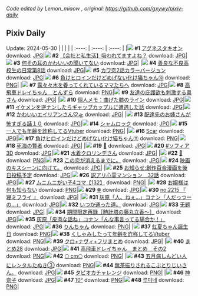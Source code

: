*Code edited by Lemon_miaow , original: https://github.com/gxywy/pixiv-daily*
## Pixiv Daily 
Update: 2024-05-30
|      |      |      |
| :----: | :----: | :----: |
|![](https://pximg.lemonmiaow.xyz/c/240x480/img-master/img/2024/05/28/00/16/54/119114038_p0_master1200.jpg) **#1** [アグネスタキオン](https://www.pixiv.net/artworks/119114038) download: [JPG](https://pximg.lemonmiaow.xyz/img-original/img/2024/05/28/00/16/54/119114038_p0.jpg)|![](https://pximg.lemonmiaow.xyz/c/240x480/img-master/img/2024/05/28/12/15/21/119124251_p0_master1200.jpg) **#2** [【会社と私生活】吸われてますよね？](https://www.pixiv.net/artworks/119124251) download: [JPG](https://pximg.lemonmiaow.xyz/img-original/img/2024/05/28/12/15/21/119124251_p0.jpg)|![](https://pximg.lemonmiaow.xyz/c/240x480/img-master/img/2024/05/29/00/00/55/119141561_p0_master1200.jpg) **#3** [何その耳のかわいいの聞いてない](https://www.pixiv.net/artworks/119141561) download: [JPG](https://pximg.lemonmiaow.xyz/img-original/img/2024/05/29/00/00/55/119141561_p0.jpg)|
|![](https://pximg.lemonmiaow.xyz/c/240x480/img-master/img/2024/05/29/00/01/41/119141655_p0_master1200.jpg) **#4** [善良な不良高校生の日常第8話](https://www.pixiv.net/artworks/119141655) download: [JPG](https://pximg.lemonmiaow.xyz/img-original/img/2024/05/29/00/01/41/119141655_p0.jpg)|![](https://pximg.lemonmiaow.xyz/c/240x480/img-master/img/2024/05/28/12/00/25/119124024_p0_master1200.jpg) **#5** [カワ恋2話カラーバージョン](https://www.pixiv.net/artworks/119124024) download: [JPG](https://pximg.lemonmiaow.xyz/img-original/img/2024/05/28/12/00/25/119124024_p0.jpg)|![](https://pximg.lemonmiaow.xyz/c/240x480/img-master/img/2024/05/28/00/01/17/119113367_p0_master1200.jpg) **#6** [負けヒロインだけどめげない化け猫ちゃん⑩](https://www.pixiv.net/artworks/119113367) download: [PNG](https://pximg.lemonmiaow.xyz/img-original/img/2024/05/28/00/01/17/119113367_p0.png)|
|![](https://pximg.lemonmiaow.xyz/c/240x480/img-master/img/2024/05/29/21/32/52/119164000_p0_master1200.jpg) **#7** [露々々木を養ってくれているママたちへ](https://www.pixiv.net/artworks/119164000) download: [JPG](https://pximg.lemonmiaow.xyz/img-original/img/2024/05/29/21/32/52/119164000_p0.jpg)|![](https://pximg.lemonmiaow.xyz/c/240x480/img-master/img/2024/05/28/11/23/02/119123397_p0_master1200.jpg) **#8** [高飛車ドレイちゃん　とんずら](https://www.pixiv.net/artworks/119123397) download: [PNG](https://pximg.lemonmiaow.xyz/img-original/img/2024/05/28/11/23/02/119123397_p0.png)|![](https://pximg.lemonmiaow.xyz/c/240x480/img-master/img/2024/05/28/00/07/52/119113718_p0_master1200.jpg) **#9** [友達の庇護欲も刺激する奥さん](https://www.pixiv.net/artworks/119113718) download: [JPG](https://pximg.lemonmiaow.xyz/img-original/img/2024/05/28/00/07/52/119113718_p0.jpg)|
|![](https://pximg.lemonmiaow.xyz/c/240x480/img-master/img/2024/05/28/06/00/08/119119317_p0_master1200.jpg) **#10** [個人メモ：曲げた膝のライン](https://www.pixiv.net/artworks/119119317) download: [JPG](https://pximg.lemonmiaow.xyz/img-original/img/2024/05/28/06/00/08/119119317_p0.jpg)|![](https://pximg.lemonmiaow.xyz/c/240x480/img-master/img/2024/05/29/00/09/49/119142025_p0_master1200.jpg) **#11** [イケメンを逆ナンしたらギャップカップルに遭遇した話](https://www.pixiv.net/artworks/119142025) download: [JPG](https://pximg.lemonmiaow.xyz/img-original/img/2024/05/29/00/09/49/119142025_p0.jpg)|![](https://pximg.lemonmiaow.xyz/c/240x480/img-master/img/2024/05/29/18/51/02/119159231_p0_master1200.jpg) **#12** [かわいいエイリアンさん♡🛸](https://www.pixiv.net/artworks/119159231) download: [JPG](https://pximg.lemonmiaow.xyz/img-original/img/2024/05/29/18/51/02/119159231_p0.jpg)|
|![](https://pximg.lemonmiaow.xyz/c/240x480/img-master/img/2024/05/29/17/18/09/119157051_p0_master1200.jpg) **#13** [配達先のお姉さんが怖すぎる話１０](https://www.pixiv.net/artworks/119157051) download: [JPG](https://pximg.lemonmiaow.xyz/img-original/img/2024/05/29/17/18/09/119157051_p0.jpg)|![](https://pximg.lemonmiaow.xyz/c/240x480/img-master/img/2024/05/29/00/00/07/119141373_p0_master1200.jpg) **#14** [シャムロック](https://www.pixiv.net/artworks/119141373) download: [JPG](https://pximg.lemonmiaow.xyz/img-original/img/2024/05/29/00/00/07/119141373_p0.jpg)|![](https://pximg.lemonmiaow.xyz/c/240x480/img-master/img/2024/05/28/20/33/19/119134368_p0_master1200.jpg) **#15** [一人でも年齢を詐称してるVtuber](https://www.pixiv.net/artworks/119134368) download: [PNG](https://pximg.lemonmiaow.xyz/img-original/img/2024/05/28/20/33/19/119134368_p0.png)|
|![](https://pximg.lemonmiaow.xyz/c/240x480/img-master/img/2024/05/29/00/16/35/119142262_p0_master1200.jpg) **#16** [Scar](https://www.pixiv.net/artworks/119142262) download: [JPG](https://pximg.lemonmiaow.xyz/img-original/img/2024/05/29/00/16/35/119142262_p0.jpg)|![](https://pximg.lemonmiaow.xyz/c/240x480/img-master/img/2024/05/29/00/00/51/119141551_p0_master1200.jpg) **#17** [負けヒロインだけどめげない化け猫ちゃん⑪](https://www.pixiv.net/artworks/119141551) download: [PNG](https://pximg.lemonmiaow.xyz/img-original/img/2024/05/29/00/00/51/119141551_p0.png)|![](https://pximg.lemonmiaow.xyz/c/240x480/img-master/img/2024/05/28/10/08/00/119122416_p0_master1200.jpg) **#18** [死海の賢者](https://www.pixiv.net/artworks/119122416) download: [JPG](https://pximg.lemonmiaow.xyz/img-original/img/2024/05/28/10/08/00/119122416_p0.jpg)|
|![](https://pximg.lemonmiaow.xyz/c/240x480/img-master/img/2024/05/28/00/00/15/119113163_p0_master1200.jpg) **#19** [🦊](https://www.pixiv.net/artworks/119113163) download: [JPG](https://pximg.lemonmiaow.xyz/img-original/img/2024/05/28/00/00/15/119113163_p0.jpg)|![](https://pximg.lemonmiaow.xyz/c/240x480/img-master/img/2024/05/28/10/13/14/119122479_p0_master1200.jpg) **#20** [#ソフィア3D](https://www.pixiv.net/artworks/119122479) download: [JPG](https://pximg.lemonmiaow.xyz/img-original/img/2024/05/28/10/13/14/119122479_p0.jpg)|![](https://pximg.lemonmiaow.xyz/c/240x480/img-master/img/2024/05/29/00/00/24/119141449_p0_master1200.jpg) **#21** [水着クロリンデさん](https://www.pixiv.net/artworks/119141449) download: [JPG](https://pximg.lemonmiaow.xyz/img-original/img/2024/05/29/00/00/24/119141449_p0.jpg)|
|![](https://pximg.lemonmiaow.xyz/c/240x480/img-master/img/2024/05/29/00/00/27/119141459_p0_master1200.jpg) **#22** [👾](https://www.pixiv.net/artworks/119141459) download: [PNG](https://pximg.lemonmiaow.xyz/img-original/img/2024/05/29/00/00/27/119141459_p0.png)|![](https://pximg.lemonmiaow.xyz/c/240x480/img-master/img/2024/05/29/19/03/48/119159595_p0_master1200.jpg) **#23** [この恋が消えるまでに。](https://www.pixiv.net/artworks/119159595) download: [JPG](https://pximg.lemonmiaow.xyz/img-original/img/2024/05/29/19/03/48/119159595_p0.jpg)|![](https://pximg.lemonmiaow.xyz/c/240x480/img-master/img/2024/05/29/15/30/56/119155182_p0_master1200.jpg) **#24** [映画のキスシーンに向けて。](https://www.pixiv.net/artworks/119155182) download: [JPG](https://pximg.lemonmiaow.xyz/img-original/img/2024/05/29/15/30/56/119155182_p0.jpg)|
|![](https://pximg.lemonmiaow.xyz/c/240x480/img-master/img/2024/05/29/11/04/32/119151315_p0_master1200.jpg) **#25** [お知らせ:創作百合漫画を後日投稿予定](https://www.pixiv.net/artworks/119151315) download: [JPG](https://pximg.lemonmiaow.xyz/img-original/img/2024/05/29/11/04/32/119151315_p0.jpg)|![](https://pximg.lemonmiaow.xyz/c/240x480/img-master/img/2024/05/28/14/53/55/119126698_p0_master1200.jpg) **#26** [訳アリ心霊マンション　32話](https://www.pixiv.net/artworks/119126698) download: [JPG](https://pximg.lemonmiaow.xyz/img-original/img/2024/05/28/14/53/55/119126698_p0.jpg)|![](https://pximg.lemonmiaow.xyz/c/240x480/img-master/img/2024/05/29/22/37/15/119113571_p0_master1200.jpg) **#27** [ムニムニがい子4コマ【132】](https://www.pixiv.net/artworks/119113571) download: [PNG](https://pximg.lemonmiaow.xyz/img-original/img/2024/05/29/22/37/15/119113571_p0.png)|
|![](https://pximg.lemonmiaow.xyz/c/240x480/img-master/img/2024/05/29/11/19/59/119151528_p0_master1200.jpg) **#28** [お嬢様は何も知らない](https://www.pixiv.net/artworks/119151528) download: [PNG](https://pximg.lemonmiaow.xyz/img-original/img/2024/05/29/11/19/59/119151528_p0.png)|![](https://pximg.lemonmiaow.xyz/c/240x480/img-master/img/2024/05/28/00/54/17/119115176_p0_master1200.jpg) **#29** [❁](https://www.pixiv.net/artworks/119115176) download: [JPG](https://pximg.lemonmiaow.xyz/img-original/img/2024/05/28/00/54/17/119115176_p0.jpg)|![](https://pximg.lemonmiaow.xyz/c/240x480/img-master/img/2024/05/28/12/53/14/119124886_p0_master1200.jpg) **#30** [no.2215 『 寝ミフライ 』](https://www.pixiv.net/artworks/119124886) download: [JPG](https://pximg.lemonmiaow.xyz/img-original/img/2024/05/28/12/53/14/119124886_p0.jpg)|
|![](https://pximg.lemonmiaow.xyz/c/240x480/img-master/img/2024/05/29/17/25/58/119157196_p0_master1200.jpg) **#31** [灰原「人、ねぇ…」コナン「人だっつーの…」](https://www.pixiv.net/artworks/119157196) download: [JPG](https://pximg.lemonmiaow.xyz/img-original/img/2024/05/29/17/25/58/119157196_p0.jpg)|![](https://pximg.lemonmiaow.xyz/c/240x480/img-master/img/2024/05/29/21/49/26/119164546_p0_master1200.jpg) **#32** [いつか通った道。](https://www.pixiv.net/artworks/119164546) download: [JPG](https://pximg.lemonmiaow.xyz/img-original/img/2024/05/29/21/49/26/119164546_p0.jpg)|![](https://pximg.lemonmiaow.xyz/c/240x480/img-master/img/2024/05/28/02/48/50/119117303_p0_master1200.jpg) **#33** [无题](https://www.pixiv.net/artworks/119117303) download: [JPG](https://pximg.lemonmiaow.xyz/img-original/img/2024/05/28/02/48/50/119117303_p0.jpg)|
|![](https://pximg.lemonmiaow.xyz/c/240x480/img-master/img/2024/05/28/19/59/58/119133259_p0_master1200.jpg) **#34** [期間限定再録［時計塔の藤丸立香～］](https://www.pixiv.net/artworks/119133259) download: [JPG](https://pximg.lemonmiaow.xyz/img-original/img/2024/05/28/19/59/58/119133259_p0.jpg)|![](https://pximg.lemonmiaow.xyz/c/240x480/img-master/img/2024/05/28/16/09/23/119127902_p0_master1200.jpg) **#35** [灰原「皮肉な話ね」コナン「んな事言ってる場合か！」](https://www.pixiv.net/artworks/119127902) download: [JPG](https://pximg.lemonmiaow.xyz/img-original/img/2024/05/28/16/09/23/119127902_p0.jpg)|![](https://pximg.lemonmiaow.xyz/c/240x480/img-master/img/2024/05/28/00/35/16/119114645_p0_master1200.jpg) **#36** [りんちゃん](https://www.pixiv.net/artworks/119114645) download: [PNG](https://pximg.lemonmiaow.xyz/img-original/img/2024/05/28/00/35/16/119114645_p0.png)|
|![](https://pximg.lemonmiaow.xyz/c/240x480/img-master/img/2024/05/29/00/17/34/119142294_p0_master1200.jpg) **#37** [虹夏ちゃん誕生日](https://www.pixiv.net/artworks/119142294) download: [PNG](https://pximg.lemonmiaow.xyz/img-original/img/2024/05/29/00/17/34/119142294_p0.png)|![](https://pximg.lemonmiaow.xyz/c/240x480/img-master/img/2024/05/29/20/09/31/119161319_p0_master1200.jpg) **#38** [くしゃみしたって年齢を詐称してるVtuber](https://www.pixiv.net/artworks/119161319) download: [PNG](https://pximg.lemonmiaow.xyz/img-original/img/2024/05/29/20/09/31/119161319_p0.png)|![](https://pximg.lemonmiaow.xyz/c/240x480/img-master/img/2024/05/29/19/18/07/119159921_p0_master1200.jpg) **#39** [クロ+ナヴィ+フリまとめ](https://www.pixiv.net/artworks/119159921) download: [JPG](https://pximg.lemonmiaow.xyz/img-original/img/2024/05/29/19/18/07/119159921_p0.jpg)|
|![](https://pximg.lemonmiaow.xyz/c/240x480/img-master/img/2024/05/29/12/45/23/119152843_p0_master1200.jpg) **#40** [まとめ28](https://www.pixiv.net/artworks/119152843) download: [JPG](https://pximg.lemonmiaow.xyz/img-original/img/2024/05/29/12/45/23/119152843_p0.jpg)|![](https://pximg.lemonmiaow.xyz/c/240x480/img-master/img/2024/05/29/18/44/35/119159088_p0_master1200.jpg) **#41** [高飛車ドレイちゃん　まとめ　その2](https://www.pixiv.net/artworks/119159088) download: [PNG](https://pximg.lemonmiaow.xyz/img-original/img/2024/05/29/18/44/35/119159088_p0.png)|![](https://pximg.lemonmiaow.xyz/c/240x480/img-master/img/2024/05/28/21/03/22/119135420_p0_master1200.jpg) **#42** [🌕 cm🌕](https://www.pixiv.net/artworks/119135420) download: [PNG](https://pximg.lemonmiaow.xyz/img-original/img/2024/05/28/21/03/22/119135420_p0.png)|
|![](https://pximg.lemonmiaow.xyz/c/240x480/img-master/img/2024/05/29/12/10/40/119152359_p0_master1200.jpg) **#43** [五月病しんどい人にレンタルたぬき③](https://www.pixiv.net/artworks/119152359) download: [PNG](https://pximg.lemonmiaow.xyz/img-original/img/2024/05/29/12/10/40/119152359_p0.png)|![](https://pximg.lemonmiaow.xyz/c/240x480/img-master/img/2024/05/29/09/43/09/119150269_p0_master1200.jpg) **#44** [無茶振りされるこぶとりじいさん。](https://www.pixiv.net/artworks/119150269) download: [JPG](https://pximg.lemonmiaow.xyz/img-original/img/2024/05/29/09/43/09/119150269_p0.jpg)|![](https://pximg.lemonmiaow.xyz/c/240x480/img-master/img/2024/05/29/22/32/29/119166025_p0_master1200.jpg) **#45** [タピオカチャレンジ](https://www.pixiv.net/artworks/119166025) download: [PNG](https://pximg.lemonmiaow.xyz/img-original/img/2024/05/29/22/32/29/119166025_p0.png)|
|![](https://pximg.lemonmiaow.xyz/c/240x480/img-master/img/2024/05/28/23/27/50/119140329_p0_master1200.jpg) **#46** [神奈子](https://www.pixiv.net/artworks/119140329) download: [JPG](https://pximg.lemonmiaow.xyz/img-original/img/2024/05/28/23/27/50/119140329_p0.jpg)|![](https://pximg.lemonmiaow.xyz/c/240x480/img-master/img/2024/05/28/01/01/37/119115401_p0_master1200.jpg) **#47** [10°](https://www.pixiv.net/artworks/119115401) download: [PNG](https://pximg.lemonmiaow.xyz/img-original/img/2024/05/28/01/01/37/119115401_p0.png)|![](https://pximg.lemonmiaow.xyz/c/240x480/img-master/img/2024/05/28/07/12/16/119120166_p0_master1200.jpg) **#48** [루미네](https://www.pixiv.net/artworks/119120166) download: [PNG](https://pximg.lemonmiaow.xyz/img-original/img/2024/05/28/07/12/16/119120166_p0.png)|
